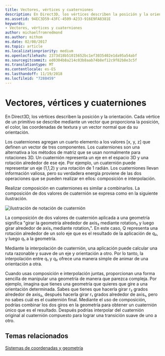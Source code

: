 ```yaml
---
title: Vectores, vértices y cuaterniones
description: En Direct3D, los vértices describen la posición y la orientación. Cada vértice de un primitivo se describe mediante un vector que proporciona la posición, el color, las coordenadas de textura y un vector normal que da su orientación.
ms.assetid: 94EC3D59-43FC-4509-A233-916E9FA8381E
keywords:
- Vectores, vértices y cuaterniones
author: michaelfromredmond
ms.author: mithom
ms.date: 02/08/2017
ms.topic: article
ms.localizationpriority: medium
ms.openlocfilehash: 2373d18b51015652bc1ef3035402e1da95a54abf
ms.sourcegitcommit: ed0304b8a214c03b8aab74b8ef12c9f82b8e3c5f
ms.translationtype: MT
ms.contentlocale: es-ES
ms.lasthandoff: 11/19/2018
ms.locfileid: "7288459"
---
```

# <a name="vectors-vertices-and-quaternions"></a>Vectores, vértices y cuaterniones


En Direct3D, los vértices describen la posición y la orientación. Cada vértice de un primitivo se describe mediante un vector que proporciona la posición, el color, las coordenadas de textura y un vector normal que da su orientación.

Los cuaterniones agregan un cuarto elemento a los valores \[x, y, z\] que definen un vector de tres componentes. Los cuaterniones son una alternativa a los métodos de matriz que se usan normalmente para rotaciones 3D. Un cuaternión representa un eje en el espacio 3D y una rotación alrededor de ese eje. Por ejemplo, un cuaternión puede representar un eje (1,1,2) y una rotación de 1 radián. Los cuaterniones llevan información valiosa, pero su verdadera energía proviene de las dos operaciones que se pueden realizar en ellos: composición e interpolación.

Realizar composición en cuaterniones es similar a combinarlos. La composición de dos valores de cuaternión se expresa como en la siguiente ilustración.

![ilustración de notación de cuaternión](images/quateq.png)

La composición de dos valores de cuaternión aplicada a una geometría significa "girar la geometría alrededor de axis₂ mediante rotation₂ y luego girar alrededor de axis₁ mediante rotation₁". En este caso, Q representa una rotación alrededor de un solo eje que es el resultado de la aplicación de q₂, y luego q₁ a la geometría.

Mediante la interpolación de cuaternión, una aplicación puede calcular una ruta razonable y suave de un eje y orientación a otro. Por lo tanto, la interpolación entre q₁ y q₂ ofrece una manera simple de animar de una orientación a otra.

Cuando usas composición e interpolación juntas, proporcionan una forma sencilla de manipular una geometría de manera que parezca compleja. Por ejemplo, imagina que tienes una geometría que quieres que gire a una orientación determinada. Sabes que tienes que hacerla girar r₂ grados alrededor de axis₂, después hacerla girar r₁ grados alrededor de axis₁, pero no sabes cuál es el cuaternión final. Mediante el uso de composición, podrías combinar los dos giros en la geometría para obtener un cuaternión único que es el resultado. Después podrías interpolar del cuaternión original al cuaternión compuesto para lograr una transición suave de uno a otro.

## <a name="span-idrelated-topicsspanrelated-topics"></a><span id="related-topics"></span>Temas relacionados


[Sistemas de coordenadas y geometría](coordinate-systems-and-geometry.md)

 

 





